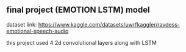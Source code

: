 ## final project (EMOTION LSTM) model
dataset link: https://www.kaggle.com/datasets/uwrfkaggler/ravdess-emotional-speech-audio

this project used 4 2d convolutional layers along with LSTM
